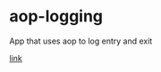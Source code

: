 # aop-logging
App that uses aop to log entry and exit

[link](https://www.infoworld.com/article/3048204/how-to-program-using-postsharp-in-c.html)
